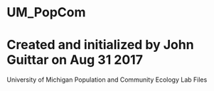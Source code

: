 # UM_PopCom
# Created and initialized by John Guittar on Aug 31 2017
University of Michigan Population and Community Ecology Lab Files
